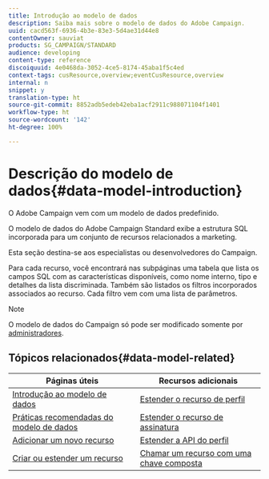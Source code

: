 ```yaml
---
title: Introdução ao modelo de dados
description: Saiba mais sobre o modelo de dados do Adobe Campaign.
uuid: cacd563f-6936-4b3e-83e3-5d4ae31d44e8
contentOwner: sauviat
products: SG_CAMPAIGN/STANDARD
audience: developing
content-type: reference
discoiquuid: 4e0468da-3052-4ce5-8174-45aba1f5c4ed
context-tags: cusResource,overview;eventCusResource,overview
internal: n
snippet: y
translation-type: ht
source-git-commit: 8852adb5edeb42eba1acf2911c988071104f1401
workflow-type: ht
source-wordcount: '142'
ht-degree: 100%

---
```



# Descrição do modelo de dados{#data-model-introduction}

O Adobe Campaign vem com um modelo de dados predefinido.

O modelo de dados do Adobe Campaign Standard exibe a estrutura SQL incorporada para um conjunto de recursos relacionados a marketing.

Esta seção destina-se aos especialistas ou desenvolvedores do Campaign.

Para cada recurso, você encontrará nas subpáginas uma tabela que lista os campos SQL com as características disponíveis, como nome interno, tipo e detalhes da lista discriminada. Também são listados os filtros incorporados associados ao recurso. Cada filtro vem com uma lista de parâmetros.

>[!NOTE]
>O modelo de dados do Campaign só pode ser modificado somente por [administradores](../../administration/using/users-management.md#functional-administrators).

## Tópicos relacionados{#data-model-related}

| Páginas úteis | Recursos adicionais |
|---|---|
| [Introdução ao modelo de dados](data-model-concepts.md) | [Estender o recurso de perfil](extending-the-profile-resource-with-a-new-field.md) |
| [Práticas recomendadas do modelo de dados](data-model-best-practices.md) | [Estender o recurso de assinatura](extending-the-subscriptions-to-an-application-resource.md) |
| [Adicionar um novo recurso](key-steps-to-add-a-resource.md) | [Estender a API do perfil](about-extending-the-api.md) |
| [Criar ou estender um recurso](creating-or-extending-the-resource.md) | [Chamar um recurso com uma chave composta](uc-calling-resource-id-key.md) |
